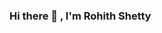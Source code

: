 ### Hi there 👋 , I'm Rohith Shetty

<!--
**rohith2710/rohith2710** is a ✨ _special_ ✨ repository because its `README.md` (this file) appears on your GitHub profile.

Here are some ideas to get you started:

- 🔭 I’m currently working on <a href="https://react.dev/">ReactJs</a>
- 🌱 I’m currently learning more about MongoDB and Nodejs
- 👯 I’m looking to collaborate on <a href ="https://www.upwork.com/freelancers/~01c61dda3b00f1500c"> Upwork</a>
- 🤔 I’m looking for help with 
- 💬 Ask me about ...
- 📫 How to reach me: <a href= "rohith.komirishetty@gmail.com"> Gmail </a>
- 😄 Pronouns: He/His
- ⚡ Fun fact: ...
-->
